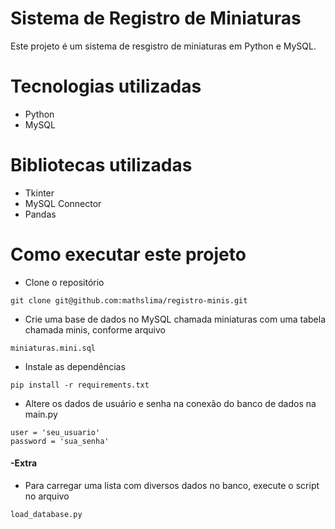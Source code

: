 # Sistema de Registro de Miniaturas
Este projeto é um sistema de resgistro de miniaturas em Python e MySQL.

# Tecnologias utilizadas
- Python
- MySQL

# Bibliotecas utilizadas
- Tkinter
- MySQL Connector
- Pandas

# Como executar este projeto
- Clone o repositório
```
git clone git@github.com:mathslima/registro-minis.git
```
  
- Crie uma base de dados no MySQL chamada miniaturas com uma tabela chamada minis, conforme arquivo 
```
miniaturas.mini.sql
```

- Instale as dependências
```
pip install -r requirements.txt
```
  
- Altere os dados de usuário e senha na conexão do banco de dados na main.py
```
user = 'seu_usuario'
password = 'sua_senha'
```

#### -Extra
- Para carregar uma lista com diversos dados no banco, execute o script no arquivo 
```
load_database.py
```
                      

